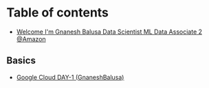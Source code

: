 # Table of contents

* [Welcome I'm Gnanesh Balusa Data Scientist ML Data Associate 2 @Amazon](README.md)

## Basics

* [Google Cloud DAY-1 (GnaneshBalusa)](basics/google-cloud-day-1-gnaneshbalusa.md)
